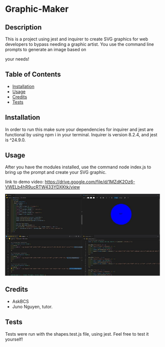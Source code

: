 # Graphic-Maker

## Description

This is a project using jest and inquirer to create SVG graphics for web developers to bypass needing a graphic artist. You use the command line prompts to generate an image based on

your needs!

## Table of Contents

- [Installation](#installation)
- [Usage](#usage)
- [Credits](#credits)
- [Tests](#tests)

## Installation

In order to run this make sure your dependencies for inquirer and jest are functional by using npm i in your terminal. Inquirer is version 8.2.4, and jest is ^24.9.0.

## Usage

After you have the modules installed, use the command node index.js to bring up the prompt and create your SVG graphic.

link to demo video: https://drive.google.com/file/d/1MZdK2Oz6-VWELb4hR9ucRTW433YDXKtk/view

![Screenshot](./assets/gmaker-screenshot.JPG)

## Credits

- AskBCS
- Juno Nguyen, tutor.

## Tests

Tests were run with the shapes.test.js file, using jest. Feel free to test it yourself!
